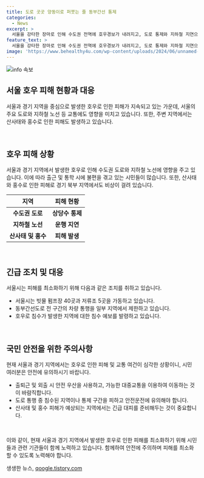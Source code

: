 ```yaml
---
title: 도로 곳곳 양동이로 퍼붓는 줄 동부간선 통제
categories:
  - News
excerpt: >
  서울을 강타한 장마로 인해 수도권 전역에 호우경보가 내려지고, 도로 통제와 지하철 지연으로 출근길이 몰린 사람들이 고통받고 있다. 서울시는 40곳의 펌프장과 5곳의 저류조를 가동하여 대응하고 있으며, 경기 북부 지역에서는 산사태 경보와 홍수주의보가 발령되었다. 피해 신고는 134건 이상이 쏟아지고 있으며, 바지가 젖고 우산이 무용지물이 되는 등 비 피해는 계속되고 있는 상황이다.
feature_text: >
  서울을 강타한 장마로 인해 수도권 전역에 호우경보가 내려지고, 도로 통제와 지하철 지연으로 출근길이 몰린 사람들이 고통받고 있다. 서울시는 40곳의 펌프장과 5곳의 저류조를 가동하여 대응하고 있으며, 경기 북부 지역에서는 산사태 경보와 홍수주의보가 발령되었다. 피해 신고는 134건 이상이 쏟아지고 있으며, 바지가 젖고 우산이 무용지물이 되는 등 비 피해는 계속되고 있는 상황이다.
image: 'https://www.behealthy4u.com/wp-content/uploads/2024/06/unnamed-file.png'
---
```


<p><img src="https://www.behealthy4u.com/wp-content/uploads/2024/06/unnamed-file.png" alt="info 속보" /></p>

<h2 data-ke-size="size26">서울 호우 피해 현황과 대응</h2>

<p>서울과 경기 지역을 중심으로 발생한 호우로 인한 피해가 지속되고 있는 가운데, 서울의 주요 도로와 지하철 노선 등 교통에도 영향을 미치고 있습니다. 또한, 주변 지역에서는 산사태와 홍수로 인한 피해도 발생하고 있습니다.</p>

<p data-ke-size="size16">&nbsp;</p>

<h2 data-ke-size="size26">호우 피해 상황</h2>

<p>서울과 경기 지역에서 발생한 호우로 인해 수도권 도로와 지하철 노선에 영향을 주고 있습니다. 이에 따라 출근 및 통학 시에 불편을 겪고 있는 시민들이 많습니다. 또한, 산사태와 홍수로 인한 피해로 경기 북부 지역에서도 비상이 걸려 있습니다.</p>

<table>
    <thead>
        <tr>
            <th scope="col">지역</th>
            <th scope="col">피해 현황</th>
        </tr>
    </thead>
    <tbody>
        <tr>
            <td style="text-align: center; height: 17px;"><b>수도권 도로</b></td>
            <td style="text-align: center; height: 17px;"><b>상당수 통제</b></td>
        </tr>
        <tr>
            <td style="text-align: center; height: 17px;"><b>지하철 노선</b></td>
            <td style="text-align: center; height: 17px;"><b>운행 지연</b></td>
        </tr>
        <tr>
            <td style="text-align: center; height: 17px;"><b>산사태 및 홍수</b></td>
            <td style="text-align: center; height: 17px;"><b>피해 발생</b></td>
        </tr>
    </tbody>
</table>

<p data-ke-size="size16">&nbsp;</p>

<h2 data-ke-size="size26">긴급 조치 및 대응</h2>

<p>서울시는 피해를 최소화하기 위해 다음과 같은 조치를 취하고 있습니다.</p>

<ul>
    <li>서울시는 빗물 펌프장 40곳과 저류조 5곳을 가동하고 있습니다.</li>
    <li>동부간선도로 전 구간의 차량 통행을 일부 지역에서 제한하고 있습니다.</li>
    <li>호우로 침수가 발생한 지역에 대한 침수 예보를 발령하고 있습니다.</li>
</ul>

<p data-ke-size="size16">&nbsp;</p>

<h2 data-ke-size="size26">국민 안전을 위한 주의사항</h2>

<p>현재 서울과 경기 지역에서는 호우로 인한 피해 및 교통 여건이 심각한 상황이니, 시민 여러분은 안전에 유의하시기 바랍니다.</p>

<ul>
    <li>출퇴근 및 외출 시 안전 우산을 사용하고, 가능한 대중교통을 이용하여 이동하는 것이 바람직합니다.</li>
    <li>도로 통행 중 침수된 지역이나 통제 구간을 피하고 안전운전에 유의해야 합니다.</li>
    <li>산사태 및 홍수 피해가 예상되는 지역에서는 긴급 대피를 준비해두는 것이 중요합니다.</li>
</ul>

<p data-ke-size="size16">&nbsp;</p>

<p>이와 같이, 현재 서울과 경기 지역에서 발생한 호우로 인한 피해를 최소화하기 위해 시민들과 관련 기관들이 함께 노력하고 있습니다. 함께하여 안전에 주의하며 피해를 최소화할 수 있도록 노력해야 합니다.</p>
생생한 뉴스, <a href="https://qoogle.tistory.com" rel="dofollow">qoogle.tistory.com</a>


